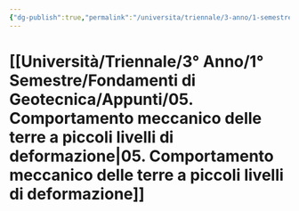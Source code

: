 ```yaml
---
{"dg-publish":true,"permalink":"/universita/triennale/3-anno/1-semestre/fondamenti-di-geotecnica/appunti/05-comportamento-meccanico-delle-terre-a-piccoli-livelli-di-deformazione/"}
---
```


# [[Università/Triennale/3° Anno/1° Semestre/Fondamenti di Geotecnica/Appunti/05. Comportamento meccanico delle terre a piccoli livelli di deformazione\|05. Comportamento meccanico delle terre a piccoli livelli di deformazione]]



